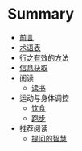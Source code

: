 Summary
=======

*	[前言](README.md)
*	[术语表](glossary.md)
*	[行之有效的方法](methods.md)
*	[信息获取](extract-info.md)
*	阅读
	*	[读书](./read/book.md)
*	运动与身体调控
	*	[饮食](./health/diet.md)
	*	[跑步](./health/marathon.md)
* 推荐阅读
	* [提问的智慧](https://github.com/ryanhanwu/How-To-Ask-Questions-The-Smart-Way/blob/main/README-zh_CN.md) 

